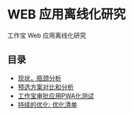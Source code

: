 # WEB 应用离线化研究

工作宝 Web 应用离线化研究

## 目录

* [现状，瓶颈分析](problems.md)
* [预选方案对比和分析](compare.md)
* [工作宝审批应用PWA化测试](pwa-try.md)
* [持续的优化: 优化清单](optmization.md)
